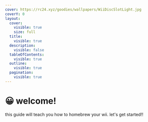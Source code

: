 ```yaml
---
cover: https://rc24.xyz/goodies/wallpapers/WiiDiscSlotLight.jpg
coverY: 0
layout:
  cover:
    visible: true
    size: full
  title:
    visible: true
  description:
    visible: false
  tableOfContents:
    visible: true
  outline:
    visible: true
  pagination:
    visible: true
---
```


# 😀 welcome!

this guide will teach you how to homebrew your wii. let's get started!!
